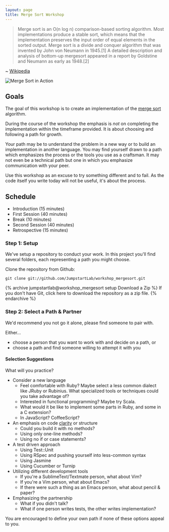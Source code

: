 ```yaml
---
layout: page
title: Merge Sort Workshop
---
```


> Merge sort is an O(n log n) comparison-based sorting algorithm. Most implementations produce a stable sort, which means that the implementation preserves the input order of equal elements in the sorted output. Merge sort is a divide and conquer algorithm that was invented by John von Neumann in 1945.[1] A detailed description and analysis of bottom-up mergesort appeared in a report by Goldstine and Neumann as early as 1948.[2]

~ [Wikipedia](http://en.wikipedia.org/wiki/Merge_sort)

![Merge Sort in Action](/images/merge_sort.gif)

## Goals

The goal of this workshop is to create an implementation of the [merge sort](http://en.wikipedia.org/wiki/Merge_sort) algorithm.

During the course of the workshop the emphasis is *not* on completing the implementation within the timeframe provided. It is about choosing and following a path for growth.

Your path may be to understand the problem in a new way or to build an implementation in another language. You may find yourself drawn to a path which emphasizes the process or the tools you use as a craftsman. It may not even be a technical path but one in which you emphasize communication with your peer.

Use this workshop as an excuse to try something different and to fail. As the code itself you write today will not be useful, it's about the process.

## Schedule

* Introduction (15 minutes)
* First Session (40 minutes)
* Break (10 minutes)
* Second Session (40 minutes)
* Retrospective (15 minutes)

### Step 1: Setup

We've setup a repository to conduct your work. In this project you'll find several folders, each representing a path you might choose.

Clone the repository from Github:

```
git clone git://github.com/JumpstartLab/workshop_mergesort.git
```

{% archive jumpstartlab@workshop_mergesort setup Download a Zip %}
If you don't have Git, click here to download the repository as a zip file.
{% endarchive %}


### Step 2: Select a Path & Partner

We'd recommend you not go it alone, please find someone to pair with.

Either...

* choose a person that you want to work with and decide on a path, or
* choose a path and find someone willing to attempt it with you

#### Selection Suggestions

What will you practice?

* Consider a new language
  * Feel comfortable with Ruby? Maybe select a less common dialect like JRuby or Rubinius. What specialized tools or techniques could you take advantage of?
  * Interested in functional programming? Maybe try Scala.
  * What would it be like to implement some parts in Ruby, and some in a C extension?
  * In JavaScript? CoffeeScript?
* An emphasis on code [clarity](http://c2.com/cgi/wiki?TwoTypesOfCodeClarity) or structure
  * Could you build it with no methods?
  * Using only one-line methods?
  * Using no if or case statements?
* A test driven approach
  * Using Test::Unit
  * Using RSpec and pushing yourself into less-common syntax
  * Using Jasmine
  * Using Cucumber or Turnip
* Utilizing different development tools
  * If you're a SublimeText/Textmate person, what about Vim?
  * If you're a Vim person, what about Emacs?
  * If there were such a thing as an Emacs person, what about pencil & paper?
* Emphasizing the partnership
  * What if you didn't talk?
  * What if one person writes tests, the other writes implementation?

You are encouraged to define your own path if none of these options appeal to you.